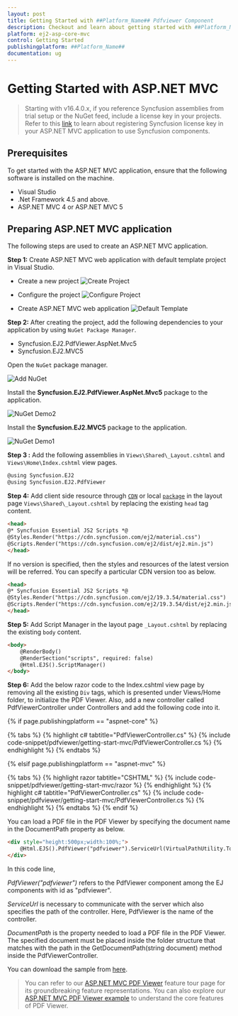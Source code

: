 ```yaml
---
layout: post
title: Getting Started with ##Platform_Name## Pdfviewer Component
description: Checkout and learn about getting started with ##Platform_Name## Pdfviewer component of Syncfusion Essential JS 2 and more details.
platform: ej2-asp-core-mvc
control: Getting Started
publishingplatform: ##Platform_Name##
documentation: ug
---
```



# Getting Started with ASP.NET MVC

> Starting with v16.4.0.x, if you reference Syncfusion assemblies from trial setup or the NuGet feed, include a license key in your projects. Refer to this [link](https://help.syncfusion.com/common/essential-studio/licensing/license-key) to learn about registering Syncfusion license key in your ASP.NET MVC application to use Syncfusion components.

## Prerequisites

To get started with the ASP.NET MVC application, ensure that the following software is installed on the machine.

* Visual Studio
* .Net Framework 4.5 and above.
* ASP.NET MVC 4 or ASP.NET MVC 5

## Preparing ASP.NET MVC application

The following steps are used to create an ASP.NET MVC application.

**Step 1:** Create ASP.NET MVC web application with default template project in Visual Studio.

* Create a new project
![Create Project](../images/create_new_project.png)

* Configure the project
![Configure Project](../images/configure_new_project.png)

* Create ASP.NET MVC web application
![Default Template](../images/create_mvc_web_app.png)

**Step 2:** After creating the project, add the following dependencies to your application by using `NuGet Package Manager`.

* Syncfusion.EJ2.PdfViewer.AspNet.Mvc5
* Syncfusion.EJ2.MVC5

Open the `NuGet` package manager.

![Add NuGet](../images/add_nuget_packages.png)

Install the **Syncfusion.EJ2.PdfViewer.AspNet.Mvc5** package to the application.

![NuGet Demo2](../images/nuget_ej2_pdfviewer_aspnet_mvc5.png)

Install the **Syncfusion.EJ2.MVC5** package to the application.

![NuGet Demo1](../images/nuget_ej2_mvc5.png)

**Step 3 :** Add the following assemblies in `Views\Shared\_Layout.cshtml` and `Views\Home\Index.cshtml` view pages.

 ```html
@using Syncfusion.EJ2
@using Syncfusion.EJ2.PdfViewer
```

**Step 4:** Add client side resource through [`CDN`](https://cdn.syncfusion.com/ej2/dist/ej2.min.js) or local [`package`](https://www.npmjs.com/package/@syncfusion/ej2) in the layout page `Views\Shared\_Layout.cshtml` by replacing the existing `head` tag content.

```html
<head>
@* Syncfusion Essential JS2 Scripts *@
@Styles.Render("https://cdn.syncfusion.com/ej2/material.css")
@Scripts.Render("https://cdn.syncfusion.com/ej2/dist/ej2.min.js")
</head>
```

If no version is specified, then the styles and resources of the latest version will be referred. You can specify a particular CDN version too as below.

```html
<head>
@* Syncfusion Essential JS2 Scripts *@
@Styles.Render("https://cdn.syncfusion.com/ej2/19.3.54/material.css")
@Scripts.Render("https://cdn.syncfusion.com/ej2/19.3.54/dist/ej2.min.js")
</head>
```

**Step 5:** Add Script Manager in the layout page `_Layout.cshtml` by replacing the existing `body` content.

```html
<body>
    @RenderBody()
    @RenderSection("scripts", required: false)
    @Html.EJS().ScriptManager()
</body>
```

**Step 6:** Add the below razor code to the Index.cshtml view page by removing all the existing `Div` tags, which is presented under Views/Home folder, to initialize the PDF Viewer. Also, add a new controller called PdfViewerController under Controllers and add the following code into it.

{% if page.publishingplatform == "aspnet-core" %}

{% tabs %}
{% highlight c# tabtitle="PdfViewerController.cs" %}
{% include code-snippet/pdfviewer/getting-start-mvc/PdfViewerController.cs %}
{% endhighlight %}
{% endtabs %}

{% elsif page.publishingplatform == "aspnet-mvc" %}

{% tabs %}
{% highlight razor tabtitle="CSHTML" %}
{% include code-snippet/pdfviewer/getting-start-mvc/razor %}
{% endhighlight %}
{% highlight c# tabtitle="PdfViewerController.cs" %}
{% include code-snippet/pdfviewer/getting-start-mvc/PdfViewerController.cs %}
{% endhighlight %}
{% endtabs %}
{% endif %}



You can load a PDF file in the PDF Viewer by specifying the document name in the DocumentPath property as below.

```html
<div style="height:500px;width:100%;">
    @Html.EJS().PdfViewer("pdfviewer").ServiceUrl(VirtualPathUtility.ToAbsolute("~/PdfViewer/")).DocumentPath("PDF_Succinctly.pdf").Render()
</div>
```

In this code line,

*PdfViewer("pdfviewer")* refers to the PdfViewer component among the EJ components with id as "pdfviewer".

*ServiceUrl* is necessary to communicate with the server which also specifies the path of the controller. Here, PdfViewer is the name of the controller.

*DocumentPath* is the property needed to load a PDF file in the PDF Viewer. The specified document must be placed inside the folder structure that matches with the path in the GetDocumentPath(string document) method inside the PdfViewerController.

You can download the sample from [here](https://www.syncfusion.com/downloads/support/directtrac/general/ze/GettingStarted_MVC-1781406184).

> You can refer to our [ASP.NET MVC PDF Viewer](https://www.syncfusion.com/aspnet-mvc-ui-controls/pdf-viewer) feature tour page for its groundbreaking feature representations. You can also explore our [ASP.NET MVC PDF Viewer example](https://ej2.syncfusion.com/aspnetmvc/PdfViewer/Default#/material) to understand the core features of PDF Viewer.